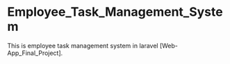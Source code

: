 # Employee_Task_Management_System
 This is employee task management system in laravel [Web-App_Final_Project].
